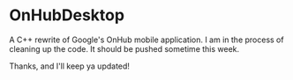 # OnHubDesktop
A C++ rewrite of Google's OnHub mobile application. 
I am in the process of cleaning up the code. It should be pushed sometime this week.

Thanks, and I'll keep ya updated!
